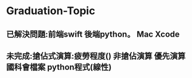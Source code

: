 # Graduation-Topic
## 已解決問題:前端swift 後端python。  Mac Xcode
## 未完成:搶佔式演算:疲勞程度() 非搶佔演算 優先演算 國科會檔案 python程式(線性)
